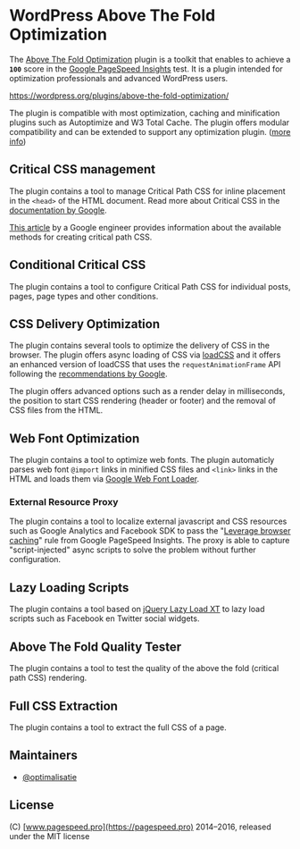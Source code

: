 # WordPress Above The Fold Optimization

The [Above The Fold Optimization](https://wordpress.org/plugins/above-the-fold-optimization/) plugin is a toolkit that enables to achieve a **`100`** score in the [Google PageSpeed Insights](https://developers.google.com/speed/pagespeed/insights/) test. It is a plugin intended for optimization professionals and advanced WordPress users.

https://wordpress.org/plugins/above-the-fold-optimization/

The plugin is compatible with most optimization, caching and minification plugins such as Autoptimize and W3 Total Cache. The plugin offers modular compatibility and can be extended to support any optimization plugin. ([more info](https://github.com/optimalisatie/above-the-fold-optimization/tree/master/trunk/modules/plugins/))

## Critical CSS management

The plugin contains a tool to manage Critical Path CSS for inline placement in the `<head>` of the HTML document. Read more about Critical CSS in the [documentation by Google](https://developers.google.com/speed/docs/insights/PrioritizeVisibleContent). 

[This article](https://github.com/addyosmani/critical-path-css-tools) by a Google engineer provides information about the available methods for creating critical path CSS. 

## Conditional Critical CSS

The plugin contains a tool to configure Critical Path CSS for individual posts, pages, page types and other conditions.

## CSS Delivery Optimization

The plugin contains several tools to optimize the delivery of CSS in the browser. The plugin offers async loading of CSS via [loadCSS](https://github.com/filamentgroup/loadCSS) and it offers an enhanced version of loadCSS that uses the `requestAnimationFrame` API following the [recommendations by Google](https://developers.google.com/speed/docs/insights/OptimizeCSSDelivery).

The plugin offers advanced options such as a render delay in milliseconds, the position to start CSS rendering (header or footer) and the removal of CSS files from the HTML.

## Web Font Optimization

The plugin contains a tool to optimize web fonts. The plugin automaticly parses web font `@import` links in minified CSS files and `<link>` links in the HTML and loads them via [Google Web Font Loader](https://github.com/typekit/webfontloader).

### External Resource Proxy

The plugin contains a tool to localize external javascript and CSS resources such as Google Analytics and Facebook SDK to pass the "[Leverage browser caching](https://developers.google.com/speed/docs/insights/LeverageBrowserCaching)" rule from Google PageSpeed Insights. The proxy is able to capture "script-injected" async scripts to solve the problem without further configuration.

## Lazy Loading Scripts

The plugin contains a tool based on [jQuery Lazy Load XT](https://github.com/ressio/lazy-load-xt#widgets) to lazy load scripts such as Facebook en Twitter social widgets.

## Above The Fold Quality Tester

The plugin contains a tool to test the quality of the above the fold (critical path CSS) rendering.

## Full CSS Extraction

The plugin contains a tool to extract the full CSS of a page.

## Maintainers

* [@optimalisatie](https://github.com/optimalisatie)

## License

(C) [www.pagespeed.pro](https://pagespeed.pro) 2014–2016, released under the MIT license
